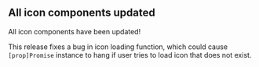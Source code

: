 ## All icon components updated

All icon components have been updated!

This release fixes a bug in icon loading function, which could cause `[prop]Promise` instance to hang if user tries to load icon that does not exist.
